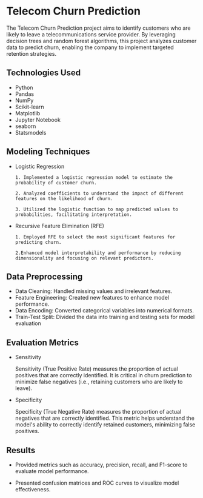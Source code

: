 
# Telecom Churn Prediction

The Telecom Churn Prediction project aims to identify customers who are likely to leave a telecommunications service provider. By leveraging decision trees and random forest algorithms, this project analyzes customer data to predict churn, enabling the company to implement targeted retention strategies.


## Technologies Used

- Python
- Pandas
- NumPy
- Scikit-learn
- Matplotlib
- Jupyter Notebook
- seaborn
- Statsmodels

## Modeling Techniques

- Logistic Regression

      1. Implemented a logistic regression model to estimate the probability of customer churn.
     
      2. Analyzed coefficients to understand the impact of different features on the likelihood of churn.

      3. Utilized the logistic function to map predicted values to probabilities, facilitating interpretation.

- Recursive Feature Elimination (RFE)
      
      1. Employed RFE to select the most significant features for predicting churn.
      
      2.Enhanced model interpretability and performance by reducing dimensionality and focusing on relevant predictors.

## Data Preprocessing

- Data Cleaning: Handled missing values and irrelevant features.
- Feature Engineering: Created new features to enhance model performance.
- Data Encoding: Converted categorical variables into numerical formats.
- Train-Test Split: Divided the data into training and testing sets for model evaluation
## Evaluation Metrics

- Sensitivity
  
  Sensitivity (True Positive Rate) measures the proportion of actual positives that are correctly identified. It is critical in churn prediction to minimize false negatives (i.e., retaining customers who are likely to leave).

- Specificity

  Specificity (True Negative Rate) measures the proportion of actual negatives that are correctly identified. This metric helps understand the model's ability to correctly identify retained customers, minimizing false positives.

## Results

- Provided metrics such as accuracy, precision, recall, and F1-score to evaluate model performance.

- Presented confusion matrices and ROC curves to visualize model effectiveness.

